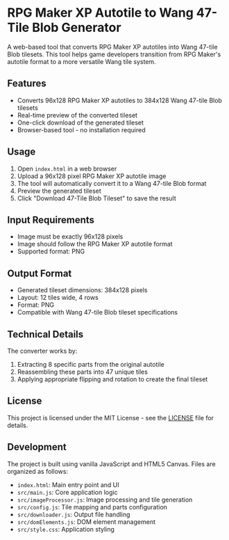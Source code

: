 # RPG Maker XP Autotile to Wang 47-Tile Blob Generator

A web-based tool that converts RPG Maker XP autotiles into Wang 47-tile Blob tilesets. This tool helps game developers transition from RPG Maker's autotile format to a more versatile Wang tile system.

## Features

- Converts 96x128 RPG Maker XP autotiles to 384x128 Wang 47-tile Blob tilesets
- Real-time preview of the converted tileset
- One-click download of the generated tileset
- Browser-based tool - no installation required

## Usage

1. Open `index.html` in a web browser
2. Upload a 96x128 pixel RPG Maker XP autotile image
3. The tool will automatically convert it to a Wang 47-tile Blob format
4. Preview the generated tileset
5. Click "Download 47-Tile Blob Tileset" to save the result

## Input Requirements

- Image must be exactly 96x128 pixels
- Image should follow the RPG Maker XP autotile format
- Supported format: PNG

## Output Format

- Generated tileset dimensions: 384x128 pixels
- Layout: 12 tiles wide, 4 rows
- Format: PNG
- Compatible with Wang 47-tile Blob tileset specifications

## Technical Details

The converter works by:
1. Extracting 8 specific parts from the original autotile
2. Reassembling these parts into 47 unique tiles
3. Applying appropriate flipping and rotation to create the final tileset

## License

This project is licensed under the MIT License - see the [LICENSE](LICENSE) file for details.

## Development

The project is built using vanilla JavaScript and HTML5 Canvas. Files are organized as follows:

- `index.html`: Main entry point and UI
- `src/main.js`: Core application logic
- `src/imageProcessor.js`: Image processing and tile generation
- `src/config.js`: Tile mapping and parts configuration
- `src/downloader.js`: Output file handling
- `src/domElements.js`: DOM element management
- `src/style.css`: Application styling